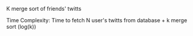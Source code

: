 K merge sort of friends' twitts

Time Complexity: Time to fetch N user's twitts from database + k merge sort (log(k))
